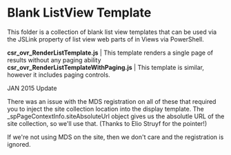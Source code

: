 Blank ListView Template
================

This folder is a collection of blank list view templates that can be used via the JSLink property of list view web parts of in Views via PowerShell.

__csr_ovr_RenderListTemplate.js__             | This template renders a single page of results without any paging ability
__csr_ovr_RenderListTemplateWithPaging.js__   | This template is similar, however it includes paging controls.

JAN 2015 Update

There was an issue with the MDS registration on all of these that required you to inject the site collection location into the display template. The _spPageContextInfo.siteAbsoluteUrl object gives us the absolutle URL of the site collection, so we'll use that. (Thanks to Elio Struyf for the pointer!)

If we're not using MDS on the site, then we don't care and the registration is ignored.